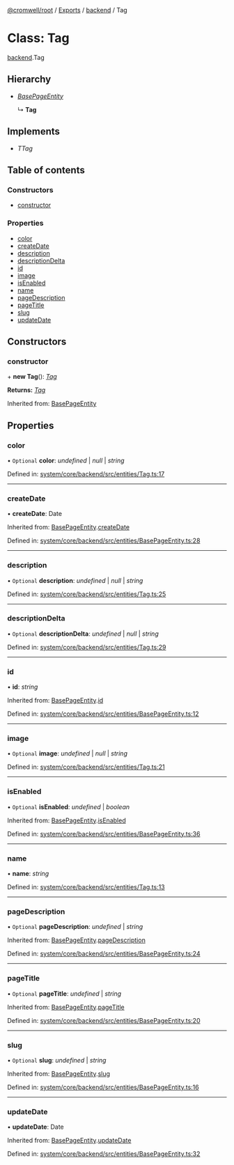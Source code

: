 [@cromwell/root](../README.md) / [Exports](../modules.md) / [backend](../modules/backend.md) / Tag

# Class: Tag

[backend](../modules/backend.md).Tag

## Hierarchy

* [*BasePageEntity*](backend.basepageentity.md)

  ↳ **Tag**

## Implements

* *TTag*

## Table of contents

### Constructors

- [constructor](backend.tag.md#constructor)

### Properties

- [color](backend.tag.md#color)
- [createDate](backend.tag.md#createdate)
- [description](backend.tag.md#description)
- [descriptionDelta](backend.tag.md#descriptiondelta)
- [id](backend.tag.md#id)
- [image](backend.tag.md#image)
- [isEnabled](backend.tag.md#isenabled)
- [name](backend.tag.md#name)
- [pageDescription](backend.tag.md#pagedescription)
- [pageTitle](backend.tag.md#pagetitle)
- [slug](backend.tag.md#slug)
- [updateDate](backend.tag.md#updatedate)

## Constructors

### constructor

\+ **new Tag**(): [*Tag*](backend.tag.md)

**Returns:** [*Tag*](backend.tag.md)

Inherited from: [BasePageEntity](backend.basepageentity.md)

## Properties

### color

• `Optional` **color**: *undefined* \| *null* \| *string*

Defined in: [system/core/backend/src/entities/Tag.ts:17](https://github.com/CromwellCMS/Cromwell/blob/8568c07/system/core/backend/src/entities/Tag.ts#L17)

___

### createDate

• **createDate**: Date

Inherited from: [BasePageEntity](backend.basepageentity.md).[createDate](backend.basepageentity.md#createdate)

Defined in: [system/core/backend/src/entities/BasePageEntity.ts:28](https://github.com/CromwellCMS/Cromwell/blob/8568c07/system/core/backend/src/entities/BasePageEntity.ts#L28)

___

### description

• `Optional` **description**: *undefined* \| *null* \| *string*

Defined in: [system/core/backend/src/entities/Tag.ts:25](https://github.com/CromwellCMS/Cromwell/blob/8568c07/system/core/backend/src/entities/Tag.ts#L25)

___

### descriptionDelta

• `Optional` **descriptionDelta**: *undefined* \| *null* \| *string*

Defined in: [system/core/backend/src/entities/Tag.ts:29](https://github.com/CromwellCMS/Cromwell/blob/8568c07/system/core/backend/src/entities/Tag.ts#L29)

___

### id

• **id**: *string*

Inherited from: [BasePageEntity](backend.basepageentity.md).[id](backend.basepageentity.md#id)

Defined in: [system/core/backend/src/entities/BasePageEntity.ts:12](https://github.com/CromwellCMS/Cromwell/blob/8568c07/system/core/backend/src/entities/BasePageEntity.ts#L12)

___

### image

• `Optional` **image**: *undefined* \| *null* \| *string*

Defined in: [system/core/backend/src/entities/Tag.ts:21](https://github.com/CromwellCMS/Cromwell/blob/8568c07/system/core/backend/src/entities/Tag.ts#L21)

___

### isEnabled

• `Optional` **isEnabled**: *undefined* \| *boolean*

Inherited from: [BasePageEntity](backend.basepageentity.md).[isEnabled](backend.basepageentity.md#isenabled)

Defined in: [system/core/backend/src/entities/BasePageEntity.ts:36](https://github.com/CromwellCMS/Cromwell/blob/8568c07/system/core/backend/src/entities/BasePageEntity.ts#L36)

___

### name

• **name**: *string*

Defined in: [system/core/backend/src/entities/Tag.ts:13](https://github.com/CromwellCMS/Cromwell/blob/8568c07/system/core/backend/src/entities/Tag.ts#L13)

___

### pageDescription

• `Optional` **pageDescription**: *undefined* \| *string*

Inherited from: [BasePageEntity](backend.basepageentity.md).[pageDescription](backend.basepageentity.md#pagedescription)

Defined in: [system/core/backend/src/entities/BasePageEntity.ts:24](https://github.com/CromwellCMS/Cromwell/blob/8568c07/system/core/backend/src/entities/BasePageEntity.ts#L24)

___

### pageTitle

• `Optional` **pageTitle**: *undefined* \| *string*

Inherited from: [BasePageEntity](backend.basepageentity.md).[pageTitle](backend.basepageentity.md#pagetitle)

Defined in: [system/core/backend/src/entities/BasePageEntity.ts:20](https://github.com/CromwellCMS/Cromwell/blob/8568c07/system/core/backend/src/entities/BasePageEntity.ts#L20)

___

### slug

• `Optional` **slug**: *undefined* \| *string*

Inherited from: [BasePageEntity](backend.basepageentity.md).[slug](backend.basepageentity.md#slug)

Defined in: [system/core/backend/src/entities/BasePageEntity.ts:16](https://github.com/CromwellCMS/Cromwell/blob/8568c07/system/core/backend/src/entities/BasePageEntity.ts#L16)

___

### updateDate

• **updateDate**: Date

Inherited from: [BasePageEntity](backend.basepageentity.md).[updateDate](backend.basepageentity.md#updatedate)

Defined in: [system/core/backend/src/entities/BasePageEntity.ts:32](https://github.com/CromwellCMS/Cromwell/blob/8568c07/system/core/backend/src/entities/BasePageEntity.ts#L32)

